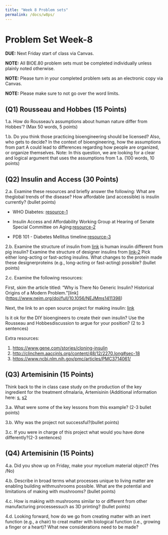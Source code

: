 ```yaml
---
title: "Week 8 Problem sets"
permalink: /docs/w8ps/
---
```


# Problem Set Week-8

**DUE:** Next Friday start of class via Canvas.

**NOTE:** All BIOE.80 problem sets must be completed individually unless plainly noted otherwise.

**NOTE:** Please turn in your completed problem sets as an electronic copy via Canvas.

**NOTE:** Please make sure to not go over the word limits.

## (Q1)  Rousseau and Hobbes (15 Points)

1.a. How do Rousseau’s assumptions about human nature differ from Hobbes’? (Max 50 words, 5 points)
 
1.b. Do you think those practicing bioengineering should be licensed? Also, who gets to decide?
In the context of bioengineering, how the assumptions from part A could lead to differences regarding 
how people are organized, or organize themselves. 
Note: In this question, we are looking for a clear and logical argument that uses the assumptions from 1.a. 
(100 words, 10 points)

## (Q2) Insulin and Access (30 Points)

2.a. Examine these resources and briefly answer the following: What are theglobal trends of the disease? 
How affordable (and accessible) is insulin currently? (bullet points)

- WHO Diabetes: [resource-1](https://www.who.int/en/news-room/fact-sheets/detail/diabetes)


- Insulin Access and Affordability Working Group at 
Hearing of Senate Special Committee on Aging:[resource-2](http://www.diabetes.org/newsroom/press-releases/2018/insulin-affordability-white-paper-release.html)


- PDB 101 - Diabetes Mellitus timeline:[resource-3](http://pdb101.rcsb.org/global-health/diabetes-mellitus/about/timeline)

2.b. Examine the structure of insulin from [link](http://pdb101.rcsb.org/motm/14How) is human insulin different from pig insulin? Examine the structure of designer insulins from [link-2](http://pdb101.rcsb.org/motm/194) Pick either long-acting or fast-acting insulins. What changes to the protein made these designerproteins (e.g., long-acting or fast-acting) possible? (bullet points)

2.c. Examine the following resources: 

First, skim the article titled: “Why is There No Generic Insulin? Historical Origins of a Modern Problem.”[link] (https://www.nejm.org/doi/full/10.1056/NEJMms1411398)

Next, the link to an open source project for making insulin: [link](http://openinsulin.org/)


Is it ok for the DIY bioengineers to create their own insulin? Use the Rousseau and Hobbesdiscussion to argue for your position? (2 to 3 sentences)

Extra resources:
1. https://www.gene.com/stories/cloning-insulin
2. http://clinchem.aaccjnls.org/content/48/12/2270.long#sec-18
3. https://www.ncbi.nlm.nih.gov/pmc/articles/PMC3714061/


## (Q3) Artemisinin (15 Points)

Think back to the in class case study on the production of the key ingredient for the treatment ofmalaria, Artemisinin (Additional information here: [s](https://www.nature.com/articles/nrmicro3240), [s2](http://www.nature.com.stanford.idm.oclc.org/articles/nature12051)

3.a. What were some of the key lessons from this example? (2-3 bullet points)

3.b. Why was the project not successful?(bullet points)

3.c. If you were in charge of this project what would you have done differently?(2-3 sentences)


## (Q4) Artemisinin (15 Points)

4.a. Did you show up on Friday, make your mycelium material object? (Yes /No)

4.b. Describe in broad terms what processes unique to living matter are enabling building withmushrooms possible. 
What are the potential and limitations of making with mushrooms? (bullet points)

4.c. How is making with mushrooms similar to or different from other manufacturing processessuch as 3D printing? (bullet points)

4.d. Looking forward, how do we go from creating matter with an inert function (e.g., a chair) to creat matter with biological function (i.e., growing a finger or a heart)? What new considerations need to be made? 
